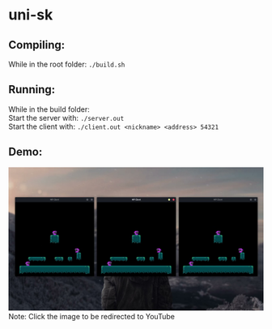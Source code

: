 # uni-sk
## Compiling:
While in the root folder: `./build.sh`  

## Running:
While in the build folder:  
Start the server with: `./server.out`  
Start the client with: `./client.out <nickname> <address> 54321`

## Demo:
[![nisk.jpg](./images/nisk.jpg)](https://www.youtube.com/watch?v=YYbrg7EWJP8)
Note: Click the image to be redirected to YouTube